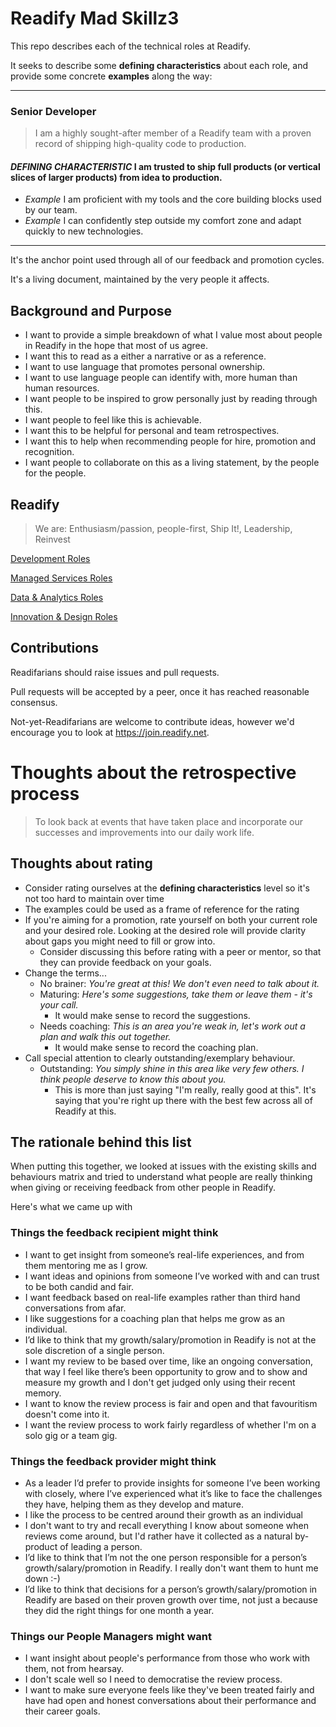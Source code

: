﻿# Readify Mad Skillz3


This repo describes each of the technical roles at Readify.

It seeks to describe some **defining characteristics** about each role, and provide some concrete **examples** along the way:

  ---
  ### Senior Developer
  > I am a highly sought-after member of a Readify team with a proven record of shipping high-quality code to production.

  #### _DEFINING CHARACTERISTIC_ I am trusted to ship full products (or vertical slices of larger products) from idea to production.
  - _Example_ I am proficient with my tools and the core building blocks used by our team.
  - _Example_ I can confidently step outside my comfort zone and adapt quickly to new technologies.
  ---

It's the anchor point used through all of our feedback and promotion cycles.

It's a living document, maintained by the very people it affects.

## Background and Purpose

- I want to provide a simple breakdown of what I value most about people in Readify in the hope that most of us agree.
- I want this to read as a either a narrative or as a reference.
- I want to use language that promotes personal ownership.
- I want to use language people can identify with, more human than human resources.
- I want people to be inspired to grow personally just by reading through this.
- I want people to feel like this is achievable.
- I want this to be helpful for personal and team retrospectives.
- I want this to help when recommending people for hire, promotion and recognition.
- I want people to collaborate on this as a living statement, by the people for the people.

## Readify

> We are: Enthusiasm/passion, people-first, Ship It!, Leadership, Reinvest

[Development Roles](Development.md)

[Managed Services Roles](Managed%20Services.md)

[Data & Analytics Roles](DataAndAnalytics.md)

[Innovation & Design Roles](InnovationAndDesign.md)

## Contributions

Readifarians should raise issues and pull requests.

Pull requests will be accepted by a peer, once it has reached reasonable consensus.

Not-yet-Readifarians are welcome to contribute ideas, however we'd encourage you to look at https://join.readify.net.


# Thoughts about the retrospective process
> To look back at events that have taken place and incorporate our successes and improvements into our daily work life.


## Thoughts about rating
- Consider rating ourselves at the **defining characteristics** level so it's not too hard to maintain over time
- The examples could be used as a frame of reference for the rating
- If you're aiming for a promotion, rate yourself on both your current role and your desired role. Looking at the desired role will provide clarity about gaps you might need to fill or grow into.
  - Consider discussing this before rating with a peer or mentor, so that they can provide feedback on your goals.
- Change the terms...
  - No brainer: _You're great at this! We don't even need to talk about it._
  - Maturing: _Here's some suggestions, take them or leave them - it's your call._
    - It would make sense to record the suggestions.
  - Needs coaching: _This is an area you're weak in, let's work out a plan and walk this out together._
    - It would make sense to record the coaching plan.
- Call special attention to clearly outstanding/exemplary behaviour.
  - Outstanding: _You simply shine in this area like very few others. I think people deserve to know this about you._
    - This is more than just saying "I'm really, really good at this". It's saying that you're right up there with the best few across all of Readify at this.

## The rationale behind this list

When putting this together, we looked at issues with the existing skills and behaviours matrix and tried to understand what people are really thinking when giving or receiving feedback from other people in Readify.

Here's what we came up with

### Things the feedback recipient might think
- I want to get insight from someone’s real-life experiences, and from them mentoring me as I grow.
- I want ideas and opinions from someone I’ve worked with and can trust to be both candid and fair.
- I want feedback based on real-life examples rather than third hand conversations from afar.
- I like suggestions for a coaching plan that helps me grow as an individual.
- I’d like to think that my growth/salary/promotion in Readify is not at the sole discretion of a single person.
- I want my review to be based over time, like an ongoing conversation, that way I feel like there’s been opportunity to grow and to show and measure my growth and I don't get judged only using their recent memory.
- I want to know the review process is fair and open and that favouritism doesn't come into it.
- I want the review process to work fairly regardless of whether I'm on a solo gig or a team gig.

### Things the feedback provider might think
- As a leader I’d prefer to provide insights for someone I’ve been working with closely, where I’ve experienced what it’s like to face the challenges they have, helping them as they develop and mature.
- I like the process to be centred around their growth as an individual
- I don't want to try and recall everything I know about someone when reviews come around, but I'd rather have it collected as a natural by-product of leading a person.
- I’d like to think that I’m not the one person responsible for a person’s growth/salary/promotion in Readify. I really don't want them to hunt me down :-)
- I’d like to think that decisions for a person’s growth/salary/promotion in Readify are based on their proven growth over time, not just a because they did the right things for one month a year.

### Things our People Managers might want
- I want insight about people's performance from those who work with them, not from hearsay.
- I don't scale well so I need to democratise the review process.
- I want to make sure everyone feels like they've been treated fairly and have had open and honest conversations about their performance and their career goals.
